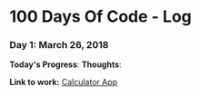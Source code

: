 # 100 Days Of Code - Log

### Day 1: March 26, 2018 


**Today's Progress**: 
**Thoughts**: 

**Link to work:** [Calculator App](http://www.example.com)

